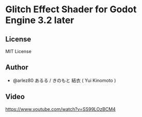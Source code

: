 # Glitch Effect Shader for Godot Engine 3.2 later

## License

MIT License

## Author

* @arlez80 あるる / きのもと 結衣 ( Yui Kinomoto )

## Video

https://www.youtube.com/watch?v=SS99LOzBCM4
